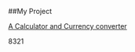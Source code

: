 ##My Project

[A Calculator and Currency converter](https://repl.it/@Sophiaaoo/DarkturquoisePepperyPatch)

8321
